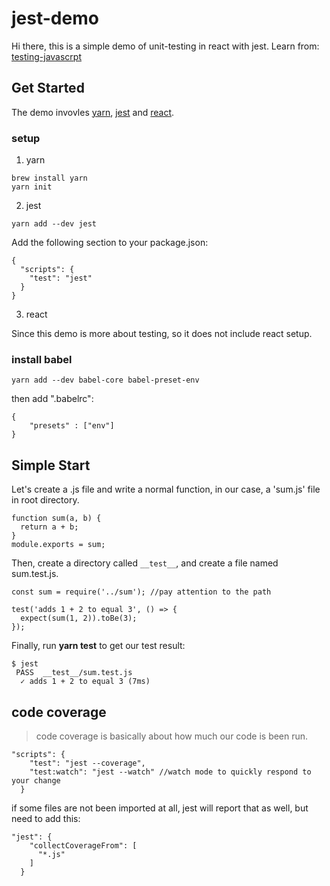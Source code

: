 # jest-demo
Hi there, this is a simple demo of unit-testing in react with jest. Learn from: [testing-javascrpt](https://github.com/kentcdodds/testing-workshop)

## Get Started
The demo invovles [yarn](https://yarnpkg.com/en/), [jest](http://facebook.github.io/jest/) and [react](https://facebook.github.io/react/).
### setup

1. yarn

```
brew install yarn
yarn init
```

2. jest

```
yarn add --dev jest
```
Add the following section to your package.json:
```
{
  "scripts": {
    "test": "jest"
  }
}
```

3. react

Since this demo is more about testing, so it does not include react setup.

### install babel
```
yarn add --dev babel-core babel-preset-env
```
then add ".babelrc":
```
{
    "presets" : ["env"]
}
```


## Simple Start

Let's create a .js file and write a normal function, in our case, a 'sum.js' file in root directory.
```
function sum(a, b) {
  return a + b;
}
module.exports = sum;
```

Then, create a directory called `__test__`, and create a file named sum.test.js.
```
const sum = require('../sum'); //pay attention to the path

test('adds 1 + 2 to equal 3', () => {
  expect(sum(1, 2)).toBe(3);
});
```

Finally, run **yarn test** to get our test result:
```
$ jest
 PASS  __test__/sum.test.js
  ✓ adds 1 + 2 to equal 3 (7ms)
```

## code coverage
> code coverage is basically about how much our code is been run.
```
"scripts": {
    "test": "jest --coverage",
    "test:watch": "jest --watch" //watch mode to quickly respond to your change
  }
```

if some files are not been imported at all, jest will report that as well, but need to add this:

```
"jest": {
    "collectCoverageFrom": [
      "*.js"
    ]
  }
```